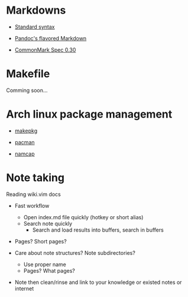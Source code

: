 # Markdowns

- [Standard syntax](markdowns/syntax.md)

- [Pandoc's flavored Markdown](markdowns/pandoc-flavored.md)

- [CommonMark Spec 0.30](markdowns/commonmark-spec.md)

# Makefile

Comming soon...

# Arch linux package management

- [makepkg](arch-package-managament/makepkg.md)

- [pacman](arch-package-managament/pacman.md)

- [namcap](arch-package-managament/namcap.md)

# Note taking

Reading wiki.vim docs

- Fast workflow
  + Open index.md file quickly (hotkey or short alias)
  + Search note quickly
    * Search and load results into buffers, search in buffers
- Pages? Short pages?
- Care about note structures? Note subdirectories?
  + Use proper name
  + Pages? What pages?

- Note then clean/rinse and link to your knowledge or existed notes or internet

